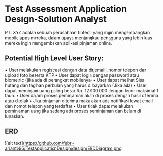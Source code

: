 # Test Assessment Application Design-Solution Analyst
PT. XYZ adalah sebuah perusahaan fintech yang ingin mengembangkan mobile apps mereka, dalam upaya menjangkau pengguna yang lebih luas mereka ingin mengembakan aplikasi pinjaman online.

## Potential High Level User Story:
•	User melakukan registrasi dengan data dir,emaili, nomor telepon dan upload foto beserta KTP
•	User dapat login dengan password atau biometric (jika ada di perangkat mobilenya)
•	User dapat melihat Sisa hutang dan tagihan perbulan yang harus di bayarkan (Jika ada)
•	User dapat meminjam uang paling besar Rp. 12.000.000 dengan tenor maksimal 1 taun. 
•	User dalam proses peminjaman akan di proses dengan hasil diterima atau ditolak
•	Jika pinjaman diterima maka akan ada notifikasi lewat email dan nomot telepon yang terdaftar
•	User tidak dapat melakukan peminjaman uang jika sedang ada proses peminjaman dan belum di lunaskan.

## ERD
![alt text](https://github.com/febri-arianto95/TestApplicationDesign/design/ERDDiagram.png
